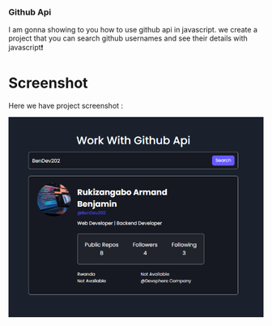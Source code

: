 ### Github Api
I am gonna showing to you how to use github api in javascript. we create a project that you can search github usernames and see their details with javascript❗️

# Screenshot
Here we have project screenshot :

![screenshot](Screenshot.png)
